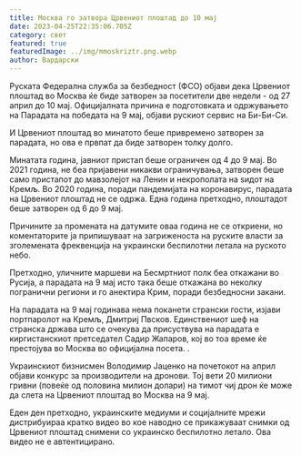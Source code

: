```yaml
---
title: Москва го затвора Црвениот плоштад до 10 мај
date: 2023-04-25T22:35:06.705Z
category: свет
featured: true
featuredImage: ../img/mmoskriztr.png.webp
author: Вардарски
---
```


Руската Федерална служба за безбедност (ФСО) објави дека Црвениот плоштад во Москва ќе биде затворен за посетители две недели - од 27 април до 10 мај. Официјалната причина е подготовката и одржувањето на Парадата на победата на 9 мај, објави рускиот сервис на Би-Би-Си.

И Црвениот плоштад во минатото беше привремено затворен за парадата, но ова е првпат да биде затворен толку долго.

Минатата година, јавниот пристап беше ограничен од 4 до 9 мај. Во 2021 година, не беа пријавени никакви ограничувања, затворен беше само пристапот до мавзолејот на Ленин и некрополата на ѕидот на Кремљ. Во 2020 година, поради пандемијата на коронавирус, парадата на Црвениот плоштад не се одржа. Една година претходно, плоштадот беше затворен од 6 до 9 мај.

Причините за промената на датумите оваа година не се откриени, но коментаторите ја припишуваат на загриженоста на руските власти за зголемената фреквенција на украински беспилотни летала на руското небо.

Претходно, уличните маршеви на Бесмртниот полк беа откажани во Русија, а парадата на 9 мај исто така беше откажана во неколку погранични региони и го анектира Крим, поради безбедносни закани.

На парадата на 9 мај годинава нема поканети странски гости, изјави портпаролот на Кремљ, Дмитриј Пвсков. Единствениот шеф на странска држава што се очекува да присуствува на парадата е киргистанскиот претседател Садир Жапаров, кој во тоа време ќе престојува во Москва во официјална посета. .

Украинскиот бизнисмен Володимир Јаценко на почетокот на април објави конкурс за производители на дронови. Тој вети 20 милиони гривни (повеќе од половина милион долари) на тимот чиј дрон ќе може да слета на Црвениот плоштад во Москва на 9 мај.

Еден ден претходно, украинските медиуми и социјалните мрежи дистрибуираа кратко видео во кое наводно се прикажуваат снимки од Црвениот плоштад снимени со украинско беспилотно летало. Ова видео не е автентицирано.
